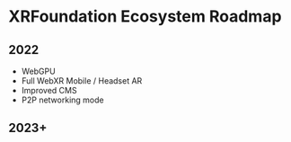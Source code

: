 # XRFoundation Ecosystem Roadmap

## 2022

- WebGPU
- Full WebXR Mobile / Headset AR
- Improved CMS
- P2P networking mode

## 2023+
